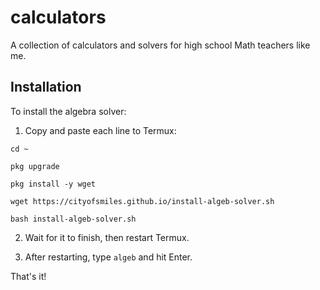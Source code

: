 # calculators

A collection of calculators and solvers for high school Math teachers like me. 

## Installation 
To install the algebra solver: 
1. Copy and paste each line to Termux: 

```
cd ~

pkg upgrade

pkg install -y wget

wget https://cityofsmiles.github.io/install-algeb-solver.sh

bash install-algeb-solver.sh
```

2. Wait for it to finish, then restart Termux. 

3. After restarting, type
```algeb```
and hit Enter. 

That's it! 

